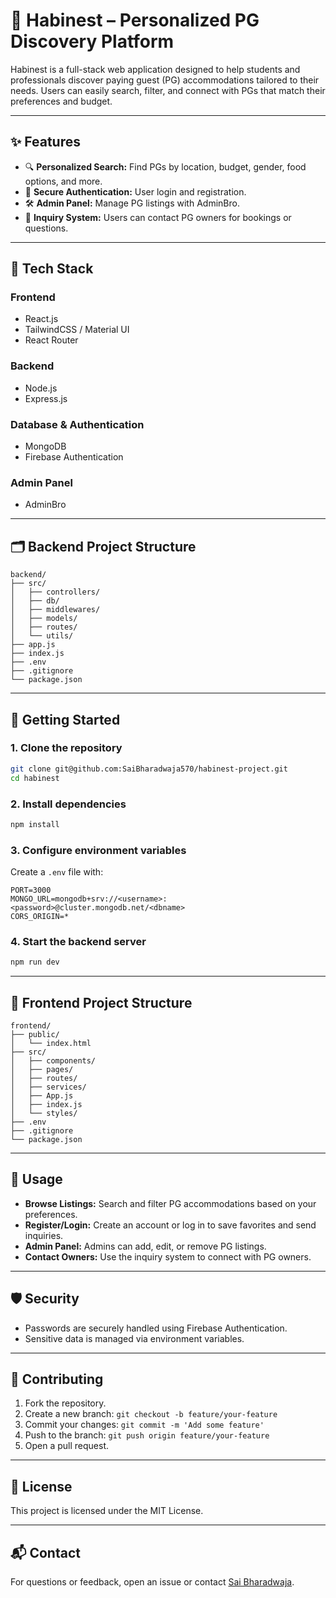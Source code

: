 # 🏡 Habinest – Personalized PG Discovery Platform

Habinest is a full-stack web application designed to help students and professionals discover paying guest (PG) accommodations tailored to their needs. Users can easily search, filter, and connect with PGs that match their preferences and budget.

---

## ✨ Features

- 🔍 **Personalized Search:** Find PGs by location, budget, gender, food options, and more.
- 🔐 **Secure Authentication:** User login and registration.
- 🛠️ **Admin Panel:** Manage PG listings with AdminBro.
- 💬 **Inquiry System:** Users can contact PG owners for bookings or questions.

---

## 🧱 Tech Stack

### Frontend
- React.js
- TailwindCSS / Material UI
- React Router

### Backend
- Node.js
- Express.js

### Database & Authentication
- MongoDB
- Firebase Authentication

### Admin Panel
- AdminBro

---

## 🗂️ Backend Project Structure

```
backend/
├── src/
│   ├── controllers/
│   ├── db/
│   ├── middlewares/
│   ├── models/
│   ├── routes/
│   └── utils/
├── app.js
├── index.js
├── .env
├── .gitignore
└── package.json
```

---

## 🚀 Getting Started

### 1. Clone the repository

```bash
git clone git@github.com:SaiBharadwaja570/habinest-project.git
cd habinest
```

### 2. Install dependencies

```bash
npm install
```

### 3. Configure environment variables

Create a `.env` file with:

```env
PORT=3000
MONGO_URL=mongodb+srv://<username>:<password>@cluster.mongodb.net/<dbname>
CORS_ORIGIN=*
```

### 4. Start the backend server

```bash
npm run dev
```

---

## 📁 Frontend Project Structure

```
frontend/
├── public/
│   └── index.html
├── src/
│   ├── components/
│   ├── pages/
│   ├── routes/
│   ├── services/
│   ├── App.js
│   ├── index.js
│   └── styles/
├── .env
├── .gitignore
└── package.json
```

---

## 📝 Usage

- **Browse Listings:** Search and filter PG accommodations based on your preferences.
- **Register/Login:** Create an account or log in to save favorites and send inquiries.
- **Admin Panel:** Admins can add, edit, or remove PG listings.
- **Contact Owners:** Use the inquiry system to connect with PG owners.

---

## 🛡️ Security

- Passwords are securely handled using Firebase Authentication.
- Sensitive data is managed via environment variables.

---

## 🤝 Contributing

1. Fork the repository.
2. Create a new branch: `git checkout -b feature/your-feature`
3. Commit your changes: `git commit -m 'Add some feature'`
4. Push to the branch: `git push origin feature/your-feature`
5. Open a pull request.

---

## 📄 License

This project is licensed under the MIT License.

---

## 📬 Contact

For questions or feedback, open an issue or contact [Sai Bharadwaja](mailto:saibharadwaja570@gmail.com).

